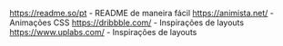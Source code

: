 https://readme.so/pt - README de maneira fácil
https://animista.net/ - Animações CSS
https://dribbble.com/ - Inspirações de layouts
https://www.uplabs.com/ - Inspirações de layouts